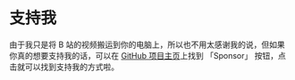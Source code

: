 # 支持我

由于我只是将 B 站的视频搬运到你的电脑上，所以也不用太感谢我的说，但如果你真的想要支持我的话，可以在 [GitHub 项目主页](https://github.com/SigureMo/bilili)上找到 「Sponsor」 按钮，点击就可以找到支持我的方式啦。
